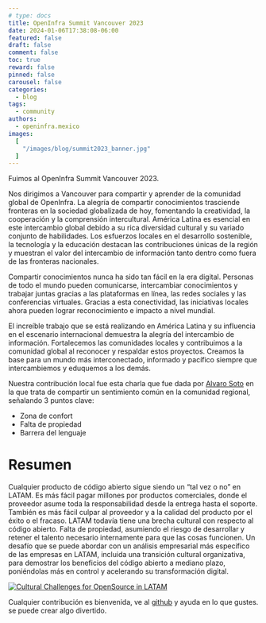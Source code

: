 ```yaml
---
# type: docs
title: OpenInfra Summit Vancouver 2023
date: 2024-01-06T17:38:08-06:00
featured: false
draft: false
comment: false
toc: true
reward: false
pinned: false
carousel: false
categories:
  - blog
tags:
  - community
authors:
  - openinfra.mexico
images:
  [
    "/images/blog/summit2023_banner.jpg"
  ]
---
```


Fuimos al OpenInfra Summit Vancouver 2023.

<!--more-->

Nos dirigimos a Vancouver para compartir y aprender de la comunidad global de OpenInfra. La alegría de compartir conocimientos trasciende fronteras en la sociedad globalizada de hoy, fomentando la creatividad, la cooperación y la comprensión intercultural. América Latina es esencial en este intercambio global debido a su rica diversidad cultural y su variado conjunto de habilidades. Los esfuerzos locales en el desarrollo sostenible, la tecnología y la educación destacan las contribuciones únicas de la región y muestran el valor del intercambio de información tanto dentro como fuera de las fronteras nacionales.

Compartir conocimientos nunca ha sido tan fácil en la era digital. Personas de todo el mundo pueden comunicarse, intercambiar conocimientos y trabajar juntas gracias a las plataformas en línea, las redes sociales y las conferencias virtuales. Gracias a esta conectividad, las iniciativas locales ahora pueden lograr reconocimiento e impacto a nivel mundial.

El increíble trabajo que se está realizando en América Latina y su influencia en el escenario internacional demuestra la alegría del intercambio de información. Fortalecemos las comunidades locales y contribuimos a la comunidad global al reconocer y respaldar estos proyectos. Creamos la base para un mundo más interconectado, informado y pacífico siempre que intercambiemos y eduquemos a los demás.

Nuestra contribución local fue esta charla que fue dada por [Alvaro Soto](/es/authors/alvaro.soto/) en la que trata de compartir un sentimiento común en la comunidad regional, señalando 3 puntos clave:
 - Zona de confort
 - Falta de propiedad
 - Barrera del lenguaje

# Resumen
Cualquier producto de código abierto sigue siendo un “tal vez o no” en LATAM. Es más fácil pagar millones por productos comerciales, donde el proveedor asume toda la responsabilidad desde la entrega hasta el soporte. También es más fácil culpar al proveedor y a la calidad del producto por el éxito o el fracaso. LATAM todavía tiene una brecha cultural con respecto al código abierto. Falta de propiedad, asumiendo el riesgo de desarrollar y retener el talento necesario internamente para que las cosas funcionen. Un desafío que se puede abordar con un análisis empresarial más específico de las empresas en LATAM, incluida una transición cultural organizativa, para demostrar los beneficios del código abierto a mediano plazo, poniéndolas más en control y acelerando su transformación digital.

[![Cultural Challenges for OpenSource in LATAM](https://img.youtube.com/vi/LDHATLvKWN8/0.jpg)](https://www.youtube.com/watch?v=LDHATLvKWN8)

Cualquier contribución es bienvenida, ve al [github](https://github.com/opensource-latinamerica/openinframx) y ayuda en lo que gustes. se puede crear algo divertido.
